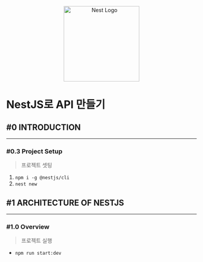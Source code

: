 <p align="center">
  <a href="http://nestjs.com/" target="blank"><img src="https://nestjs.com/img/logo-small.svg" width="200" alt="Nest Logo" /></a>
</p>

[circleci-image]: https://img.shields.io/circleci/build/github/nestjs/nest/master?token=abc123def456
[circleci-url]: https://circleci.com/gh/nestjs/nest

# NestJS로 API 만들기
## #0 INTRODUCTION
------------------
### #0.3 Project Setup

> 프로젝트 셋팅
> 
1. `npm i -g @nestjs/cli`
2. `nest new`
## #1 ARCHITECTURE OF NESTJS
------------------

### #1.0 Overview

> 프로젝트 실행
> 
- `npm run start:dev`




